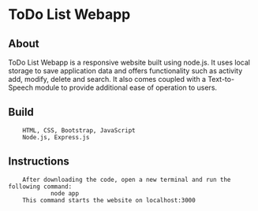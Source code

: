 # ToDo List Webapp

## About 
ToDo List Webapp is a responsive website built using node.js. It uses local storage to save application data and offers functionality such as activity add, modify, delete and search. It also comes coupled with a Text-to-Speech module to provide additional ease of operation to users.

## Build
        HTML, CSS, Bootstrap, JavaScript
        Node.js, Express.js
## Instructions
        After downloading the code, open a new terminal and run the following command:
                node app
        This command starts the website on localhost:3000

